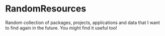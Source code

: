 # RandomResources
Random collection of packages, projects, applications and data that I want to find again in the future. You might find it useful too!
